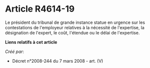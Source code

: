 # Article R4614-19

Le président du tribunal de grande instance statue en urgence sur les contestations de l'employeur relatives à la nécessité
de l'expertise, la désignation de l'expert, le coût, l'étendue ou le délai de l'expertise.

**Liens relatifs à cet article**

_Créé par_:

  - Décret n°2008-244 du 7 mars 2008 - art. (V)
